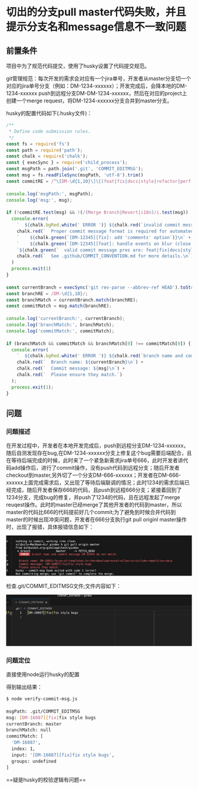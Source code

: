 # 切出的分支pull master代码失败，并且提示分支名和message信息不一致问题

## 前置条件

项目中为了规范代码提交，使用了husky设置了代码提交规范。

git管理规范：每次开发的需求会对应有一个jira单号，开发者从master分支切一个对应的jira单号分支（例如：DM-1234-xxxxxx）；开发完成后，会降本地的DM-1234-xxxxxx push到远程分支DM-DM-1234-xxxxxx，然后在对应的project上创建一个merge request，将DM-1234-xxxxxx分支合并到master分支。

husky的配置代码如下(.husky文件)：
```js
/**
 * Define code submission rules.
 */
const fs = require('fs')
const path = require('path');
const chalk = require('chalk');
const { execSync } = require('child_process');
const msgPath = path.join('.git', 'COMMIT_EDITMSG');
const msg = fs.readFileSync(msgPath, 'utf-8').trim()
const commitRE = /^\[DM-\d{1,10}\]\[(feat|fix|docs|style|refactor|perf|test|workflow|ci|chore|types|demo|script)\].+/

console.log('msgPath:', msgPath);
console.log('msg:', msg);

if (!commitRE.test(msg) && !(/(Merge Branch|Revert|i18n)/i.test(msg))  ) {
  console.error(
    `  ${chalk.bgRed.white(' ERROR ')} ${chalk.red(`invalid commit message format.`)}\n\n` +
    chalk.red(`  Proper commit message format is required for automated changelog generation. Examples:\n\n`) +
    `    ${chalk.green(`[DM-12345][fix]: add 'comments' option`)}\n` +
    `    ${chalk.green(`[DM-12345][feat]: handle events on blur (close #28)`)}\n\n` +
    `${chalk.green(`  valid commit message pres are: feat|fix|docs|style|refactor|perf|test|workflow|ci|chore|types|demo|script`)}\n\n` +
    chalk.red(`  See .github/COMMIT_CONVENTION.md for more details.\n`)
  )
  process.exit(1)
}

const currentBranch = execSync('git rev-parse --abbrev-ref HEAD').toString().trim();
const branchRE = /DM-\d{1,10}/;
const branchMatch = currentBranch.match(branchRE);
const commitMatch = msg.match(branchRE);

console.log('currentBranch:', currentBranch);
console.log('branchMatch:', branchMatch);
console.log('commitMatch:', commitMatch);

if (branchMatch && commitMatch && branchMatch[0] !== commitMatch[0]) {
  console.error(
    `  ${chalk.bgRed.white(' ERROR ')} ${chalk.red(`branch name and commit message DM-XXXXX do not match.`)}\n\n` +
    chalk.red(`  Branch name: ${currentBranch}\n`) +
    chalk.red(`  Commit message: ${msg}\n`) +
    chalk.red(`  Please ensure they match.`)
  );
  process.exit(1);
}
```

## 问题

### 问题描述

在开发过程中，开发者在本地开发完成后，push到远程分支DM-1234-xxxxxx，随后自测发现存在bug,在DM-1234-xxxxxx分支上修复这个bug需要后端配合，且在等待后端完成的时候，此时来了一个紧急新需求jira单号666，此时开发者讲代码add操作后，进行了commit操作，没有push代码到远程分支；随后开发者checkout到master,另外切了一个分支DM-666-xxxxxx；开发者在DM-666-xxxxxx上面完成需求后，又出现了等待后端联调的情况；此时1234的需求后端已经完成，随后开发者保存666的代码，且push到远程666分支；紧接着回到了1234分支，完成bug的修复，并push了1234的代码，且在远程发起了merge reuqest操作。此时的master已经merge了其他开发者的代码到master，所以master的代码比666的代码提前好几个commit;为了避免到时候合并代码到master的时候出现冲突问题，开发者在666分支执行git pull originl master操作时，出现了报错，具体报错信息如下：

![报错信息](./images/pull%20master报错说msg的jira号和分支名不一致问题.jpg)

检查.git/COMMIT_EDITMSG文件;文件内容如下：

![COMMIT_EDITMSG](./images/git_COMMIT_EDITMSG.jpg)


### 问题定位

直接使用node运行husky的配置

得到输出结果：
```bash
$ node verify-commit-msg.js 

msgPath: .git/COMMIT_EDITMSG
msg: [DM-16087][fix]fix style bugs
currentBranch: master
branchMatch: null
commitMatch: [
  'DM-16087',
  index: 1,
  input: '[DM-16087][fix]fix style bugs',
  groups: undefined
]
```

==疑是husky的校验逻辑有问题==
